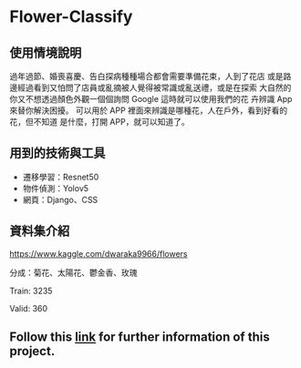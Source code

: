 # Flower-Classify

## 使用情境說明
過年過節、婚喪喜慶、告白探病種種場合都會需要準備花束，人到了花店
或是路邊經過看到又怕問了店員或亂摘被人覺得被常識或亂送禮，或是在探索
大自然的你又不想透過顏色外觀一個個詢問 Google 這時就可以使用我們的花
卉辨識 App 來替你解決困擾。
可以用於 APP 裡面來辨識是哪種花，人在戶外，看到好看的花，但不知道
是什麼，打開 APP，就可以知道了。

## 用到的技術與工具
 * 遷移學習：Resnet50
 * 物件偵測：Yolov5
 * 網頁：Django、CSS

## 資料集介紹
https://www.kaggle.com/dwaraka9966/flowers

分成：菊花、太陽花、鬱金香、玫瑰

Train: 3235

Valid: 360


## Follow this [link](https://github.com/cacaci89/Flower-Classify/blob/main/Flower_classify.pdf) for further information of this project.
